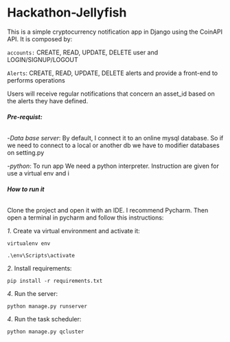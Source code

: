 # Hackathon-Jellyfish

This is a simple cryptocurrency notification app in Django using the CoinAPI API. It is composed by:

`accounts:` CREATE, READ, UPDATE, DELETE user and LOGIN/SIGNUP/LOGOUT

`Alerts`:  CREATE, READ, UPDATE, DELETE alerts and provide a front-end to performs operations

Users will receive regular notifications that concern an asset_id based on the alerts they have defined.

###### **Pre-requist:**

-_Data base server_: By default, I connect it to an online mysql database. So if we need to connect to a local or another db we have to modifier databases on setting.py

-_python_: To run app We need a python interpreter. Instruction are given for use a virtual env and i

###### **How to run it**


Clone the project and open it with an IDE. I recommend Pycharm.
Then open a terminal in pycharm and follow this instructions:

_1_. Create va virtual environment and activate it:
 
`virtualenv env`

`.\env\Scripts\activate`

_2_. Install requirements: 

`pip install -r requirements.txt`

_4_. Run the server: 

`python manage.py runserver`

_4_. Run the task scheduler: 

`python manage.py qcluster`
